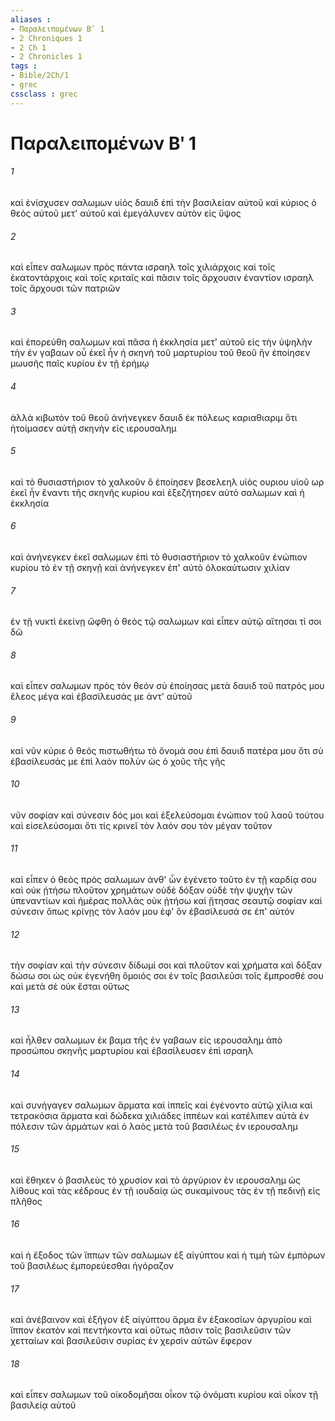 ```yaml
---
aliases : 
- Παραλειπομένων Βʹ 1
- 2 Chroniques 1
- 2 Ch 1
- 2 Chronicles 1
tags : 
- Bible/2Ch/1
- grec
cssclass : grec
---
```


# Παραλειπομένων Βʹ 1

###### 1
καὶ ἐνίσχυσεν σαλωμων υἱὸς δαυιδ ἐπὶ τὴν βασιλείαν αὐτοῦ καὶ κύριος ὁ θεὸς αὐτοῦ μετ' αὐτοῦ καὶ ἐμεγάλυνεν αὐτὸν εἰς ὕψος
###### 2
καὶ εἶπεν σαλωμων πρὸς πάντα ισραηλ τοῖς χιλιάρχοις καὶ τοῖς ἑκατοντάρχοις καὶ τοῖς κριταῖς καὶ πᾶσιν τοῖς ἄρχουσιν ἐναντίον ισραηλ τοῖς ἄρχουσι τῶν πατριῶν
###### 3
καὶ ἐπορεύθη σαλωμων καὶ πᾶσα ἡ ἐκκλησία μετ' αὐτοῦ εἰς τὴν ὑψηλὴν τὴν ἐν γαβαων οὗ ἐκεῖ ἦν ἡ σκηνὴ τοῦ μαρτυρίου τοῦ θεοῦ ἣν ἐποίησεν μωυσῆς παῖς κυρίου ἐν τῇ ἐρήμῳ
###### 4
ἀλλὰ κιβωτὸν τοῦ θεοῦ ἀνήνεγκεν δαυιδ ἐκ πόλεως καριαθιαριμ ὅτι ἡτοίμασεν αὐτῇ σκηνὴν εἰς ιερουσαλημ
###### 5
καὶ τὸ θυσιαστήριον τὸ χαλκοῦν ὃ ἐποίησεν βεσελεηλ υἱὸς ουριου υἱοῦ ωρ ἐκεῖ ἦν ἔναντι τῆς σκηνῆς κυρίου καὶ ἐξεζήτησεν αὐτὸ σαλωμων καὶ ἡ ἐκκλησία
###### 6
καὶ ἀνήνεγκεν ἐκεῖ σαλωμων ἐπὶ τὸ θυσιαστήριον τὸ χαλκοῦν ἐνώπιον κυρίου τὸ ἐν τῇ σκηνῇ καὶ ἀνήνεγκεν ἐπ' αὐτὸ ὁλοκαύτωσιν χιλίαν
###### 7
ἐν τῇ νυκτὶ ἐκείνῃ ὤφθη ὁ θεὸς τῷ σαλωμων καὶ εἶπεν αὐτῷ αἴτησαι τί σοι δῶ
###### 8
καὶ εἶπεν σαλωμων πρὸς τὸν θεόν σὺ ἐποίησας μετὰ δαυιδ τοῦ πατρός μου ἔλεος μέγα καὶ ἐβασίλευσάς με ἀντ' αὐτοῦ
###### 9
καὶ νῦν κύριε ὁ θεός πιστωθήτω τὸ ὄνομά σου ἐπὶ δαυιδ πατέρα μου ὅτι σὺ ἐβασίλευσάς με ἐπὶ λαὸν πολὺν ὡς ὁ χοῦς τῆς γῆς
###### 10
νῦν σοφίαν καὶ σύνεσιν δός μοι καὶ ἐξελεύσομαι ἐνώπιον τοῦ λαοῦ τούτου καὶ εἰσελεύσομαι ὅτι τίς κρινεῖ τὸν λαόν σου τὸν μέγαν τοῦτον
###### 11
καὶ εἶπεν ὁ θεὸς πρὸς σαλωμων ἀνθ' ὧν ἐγένετο τοῦτο ἐν τῇ καρδίᾳ σου καὶ οὐκ ᾐτήσω πλοῦτον χρημάτων οὐδὲ δόξαν οὐδὲ τὴν ψυχὴν τῶν ὑπεναντίων καὶ ἡμέρας πολλὰς οὐκ ᾐτήσω καὶ ᾔτησας σεαυτῷ σοφίαν καὶ σύνεσιν ὅπως κρίνῃς τὸν λαόν μου ἐφ' ὃν ἐβασίλευσά σε ἐπ' αὐτόν
###### 12
τὴν σοφίαν καὶ τὴν σύνεσιν δίδωμί σοι καὶ πλοῦτον καὶ χρήματα καὶ δόξαν δώσω σοι ὡς οὐκ ἐγενήθη ὅμοιός σοι ἐν τοῖς βασιλεῦσι τοῖς ἔμπροσθέ σου καὶ μετὰ σὲ οὐκ ἔσται οὕτως
###### 13
καὶ ἦλθεν σαλωμων ἐκ βαμα τῆς ἐν γαβαων εἰς ιερουσαλημ ἀπὸ προσώπου σκηνῆς μαρτυρίου καὶ ἐβασίλευσεν ἐπὶ ισραηλ
###### 14
καὶ συνήγαγεν σαλωμων ἅρματα καὶ ἱππεῖς καὶ ἐγένοντο αὐτῷ χίλια καὶ τετρακόσια ἅρματα καὶ δώδεκα χιλιάδες ἱππέων καὶ κατέλιπεν αὐτὰ ἐν πόλεσιν τῶν ἁρμάτων καὶ ὁ λαὸς μετὰ τοῦ βασιλέως ἐν ιερουσαλημ
###### 15
καὶ ἔθηκεν ὁ βασιλεὺς τὸ χρυσίον καὶ τὸ ἀργύριον ἐν ιερουσαλημ ὡς λίθους καὶ τὰς κέδρους ἐν τῇ ιουδαίᾳ ὡς συκαμίνους τὰς ἐν τῇ πεδινῇ εἰς πλῆθος
###### 16
καὶ ἡ ἔξοδος τῶν ἵππων τῶν σαλωμων ἐξ αἰγύπτου καὶ ἡ τιμὴ τῶν ἐμπόρων τοῦ βασιλέως ἐμπορεύεσθαι ἠγόραζον
###### 17
καὶ ἀνέβαινον καὶ ἐξῆγον ἐξ αἰγύπτου ἅρμα ἓν ἑξακοσίων ἀργυρίου καὶ ἵππον ἑκατὸν καὶ πεντήκοντα καὶ οὕτως πᾶσιν τοῖς βασιλεῦσιν τῶν χετταίων καὶ βασιλεῦσιν συρίας ἐν χερσὶν αὐτῶν ἔφερον
###### 18
καὶ εἶπεν σαλωμων τοῦ οἰκοδομῆσαι οἶκον τῷ ὀνόματι κυρίου καὶ οἶκον τῇ βασιλείᾳ αὐτοῦ
